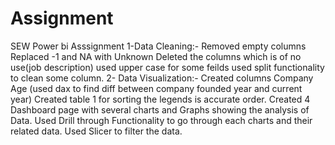 # Assignment
SEW Power bi Asssignment
1-Data Cleaning:- Removed empty columns
                  Replaced -1 and NA with Unknown 
                  Deleted the columns which is of no use(job description)
                  used upper case for some feilds
                  used split functionality to clean some column.
2- Data Visualization:-
                  Created columns Company Age (used dax to find diff between company founded year and current year)
                  Created table 1 for sorting the legends is accurate order.
                  Created 4 Dashboard page with several charts and Graphs showing the analysis of Data.
                  Used Drill through Functionality to go through each charts and their related data.
                  Used Slicer to filter the data.
